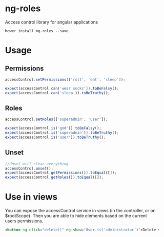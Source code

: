 ng-roles
=============================

Access control library for angular applications

`bower install ng-roles --save`

# Usage
## Permissions
```javascript
accessControl.setPermissions(['roll', 'eat', 'sleep']);

expect(accessControl.can('wear socks')).toBeFalsy();
expect(accessControl.can('sleep')).toBeTruthy();
```

## Roles
```javascript
accessControl.setRoles(['superadmin', 'user']);

expect(accessControl.is('god')).toBeFalsy();
expect(accessControl.is('superadmin')).toBeTruthy();
expect(accessControl.is('user')).toBeTruthy();
```

## Unset
```javascript
//Unset will clear everything
accessControl.unset();
expect(accessControl.getPermissions()).toEqual([]);
expect(accessControl.getRoles()).toEqual([]);
```

# Use in views
You can expose the accessControl service in views (in the controller, or on $rootScope).
Then you are able to hide elements based on the current users permissions.

```html
<button ng-click="delete()" ng-show="User.is('administrator')">Delete something<button>
```
